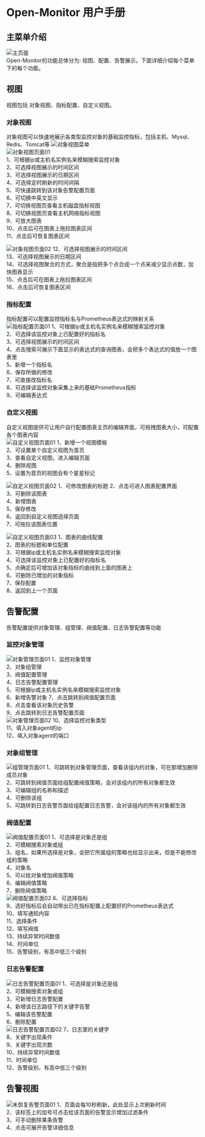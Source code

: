 # Open-Monitor 用户手册

## <span id="menu_introdution"></span>主菜单介绍
![主页面](images/user_guide/user_guide_01.png)  
Open-Monitor的功能总体分为: 视图、配置、告警展示。下面详细介绍每个菜单下的每个功能。

## <span id="dashboard"></span>视图  
视图包括 对象视图、指标配置、自定义视图。
### <span id="endpoint_dashboard"></span>对象视图  
对象视图可以快速地展示各类型监控对象的基础监控指标，包括主机、Mysql、Redis、Tomcat等
![对象视图菜单](images/user_guide/user_guide_02.png)  
![对象视图页面01](images/user_guide/user_guide_07.png)  
1、可根据ip或主机名实例名来模糊搜索监控对象  
2、可选择视图展示的时间区间  
3、可选择视图展示的日期区间  
4、可选择定时刷新的时间间隔  
5、可快速跳转到该对象告警配置页面  
6、可切换中英文显示  
7、可切换视图页查看主机磁盘指标视图  
8、可切换视图页查看主机网络指标视图  
9、可放大图表  
10、点击后可在图表上拖拉图表区间  
11、点击后可恢复图表区间  

![对象视图页面02](images/user_guide/user_guide_09.png) 
12、可选择视图展示的时间区间  
13、可选择视图展示的日期区间  
14、可选择视图聚合的方式，聚合是指把多个点合成一个点来减少显示点数，加快图表显示  
15、点击后可在图表上拖拉图表区间  
16、点击后可恢复图表区间  

### <span id="metric_config"></span>指标配置  
指标配置可以配置监控指标名与Prometheus表达式的映射关系  
![指标配置页面01](images/user_guide/user_guide_10.png)
1、可根据ip或主机名实例名来模糊搜索监控对象  
2、可选择该监控对象上已配置好的指标名  
3、可选择视图展示的时间区间  
4、点击搜索可展示下面显示的表达式的查询图表，会把多个表达式的值放一个图表里  
5、新增一个指标名  
6、保存所做的修改  
7、可直接改指标名  
8、可选择该监控对象采集上来的基础Prometheus指标  
9、可编辑表达式  

### <span id="custom_dashboard"></span>自定义视图
自定义视图提供可让用户自行配置图表主页的编辑界面，可拖拽图表大小，可配置各个图表内容  
![自定义视图页面01](images/user_guide/user_guide_11.png)
1、新增一个视图模板  
2、可设置某个自定义视图为首页  
3、查看自定义视图，进入编辑页面  
4、删除视图  
5、设置为首页的视图会有个星星标记 
 
![自定义视图页面02](images/user_guide/user_guide_12.png)
1、可修改图表的标题
2、点击可进入图表配置界面  
3、可删除该图表  
4、新增图表  
5、保存修改  
6、返回到自定义视图选择页面  
7、可拖拉该图表位置  

![自定义视图页面03](images/user_guide/user_guide_13.png)
1、图表的曲线配置  
2、图表的标题和单位配置  
3、可根据ip或主机名实例名来模糊搜索监控对象  
4、可选择该监控对象上已配置好的指标名  
5、点确定后可增加该对象指标的曲线到上面的图表上  
6、可删除已增加的对象指标  
7、保存配置  
8、返回到上一个页面  

## <span id="alarm_config"></span>告警配置
告警配置提供对象管理、组管理、阀值配置、日志告警配置等功能  
### <span id="endpoint_config"></span>监控对象管理
![对象管理页面01](images/user_guide/user_guide_14.png)
1、监控对象管理  
2、对象组管理  
3、阀值配置管理  
4、日志告警配置管理  
5、可根据ip或主机名实例名来模糊搜索监控对象  
6、新增告警对象
7、点击跳转到阀值配置页面  
8、点击查看该对象历史告警  
9、点击跳转到日志告警配置页面  
![对象管理页面02](images/user_guide/user_guide_15.png)
10、选择监控对象类型  
11、填入对象agent的ip  
12、填入对象agent的端口  

### <span id="group_config"></span>对象组管理
![组管理页面01](images/user_guide/user_guide_16.png)
1、可跳转到对象管理页面，查看该组内的对象，可在那增加删除成员对象  
2、可跳转到阀值页面给组配置阀值策略，会对该组内的所有对象都生效  
3、可编辑组的名称和描述  
4、可删除该组  
5、可跳转到日志告警页面给组配置日志告警，会对该组内的所有对象都生效  

### <span id="threshold_config"></span>阀值配置
![阀值配置页面01](images/user_guide/user_guide_17.png)
1、可选择是对象还是组  
2、可模糊搜索对象或组  
3、组名，如果所选择是对象，会把它所属组的策略也给显示出来，但是不能修改组的策略  
4、对象名  
5、可以给对象增加阀值策略  
6、编辑阀值策略  
7、删除阀值策略  
![阀值配置页面02](images/user_guide/user_guide_18.png)
8、可选择指标  
9、选好指标后会自动带出已在指标配置上配置好的Prometheus表达式  
10、填写通知内容  
11、选择条件  
12、填写阀值  
13、持续异常时间数值  
14、时间单位  
15、告警级别，有高中低三个级别  

### <span id="log_monitor_config"></span>日志告警配置
![日志告警配置页面01](images/user_guide/user_guide_19.png)
1、可选择是对象还是组  
2、可模糊搜索对象或组  
3、可新增日志告警配置  
4、新增该日志路径下的关键字告警  
5、编辑该告警配置  
6、删除配置  
![日志告警配置页面02](images/user_guide/user_guide_20.png)
7、日志里的关键字  
8、关键字出现条件  
9、关键字出现次数  
10、持续异常时间数值  
11、时间单位  
12、告警级别，有高中低三个级别   

## <span id="alarm_dashboard"></span>告警视图
![未恢复告警页面01](images/user_guide/user_guide_21.png)
1、页面会每10秒刷新，此处显示上次刷新时间  
2、该标签上的加号可点击给该页面的告警显示增加过滤条件  
3、可手动删除某条告警  
4、点击可展开告警详细信息  

